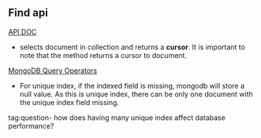 

## Find api

[API DOC](https://docs.mongodb.com/manual/reference/method/db.collection.find/)

- selects document in collection and returns a **cursor**. It is important to note that the method returns a cursor to
document.

[MongoDB Query Operators](https://docs.mongodb.com/manual/reference/operator/query/#query-selectors)

- For unique index, if the indexed field is missing, mongodb will store a null value. As this is unique index, there can
be only one document with the unique index field missing. 

tag:question- how does having many unique index affect database performance?


